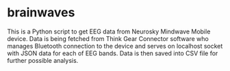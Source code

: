 # brainwaves
This is a Python script to get EEG data from Neurosky Mindwave Mobile device. Data is being fetched from Think Gear Connector software who manages Bluetooth connection to the device and serves on localhost socket with JSON data for each of EEG bands. Data is then saved into CSV file for further possible analysis.
